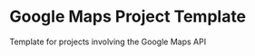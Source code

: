 Google Maps Project Template
====================

Template for projects involving the Google Maps API
